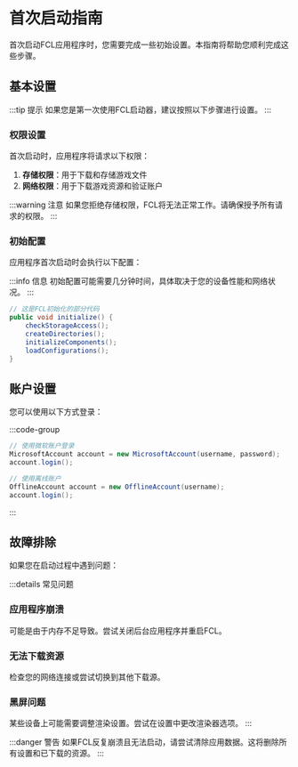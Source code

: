 # 首次启动指南

首次启动FCL应用程序时，您需要完成一些初始设置。本指南将帮助您顺利完成这些步骤。

## 基本设置

:::tip 提示
如果您是第一次使用FCL启动器，建议按照以下步骤进行设置。
:::

### 权限设置

首次启动时，应用程序将请求以下权限：

1. **存储权限**：用于下载和存储游戏文件
2. **网络权限**：用于下载游戏资源和验证账户

:::warning 注意
如果您拒绝存储权限，FCL将无法正常工作。请确保授予所有请求的权限。
:::

### 初始配置

应用程序首次启动时会执行以下配置：

:::info 信息
初始配置可能需要几分钟时间，具体取决于您的设备性能和网络状况。
:::

```java
// 这是FCL初始化的部分代码
public void initialize() {
    checkStorageAccess();
    createDirectories();
    initializeComponents();
    loadConfigurations();
}
```

## 账户设置

您可以使用以下方式登录：

:::code-group
```java 微软账户
// 使用微软账户登录
MicrosoftAccount account = new MicrosoftAccount(username, password);
account.login();
```

```java 离线账户
// 使用离线账户
OfflineAccount account = new OfflineAccount(username);
account.login();
```
:::

## 故障排除

如果您在启动过程中遇到问题：

:::details 常见问题
### 应用程序崩溃
可能是由于内存不足导致。尝试关闭后台应用程序并重启FCL。

### 无法下载资源
检查您的网络连接或尝试切换到其他下载源。

### 黑屏问题
某些设备上可能需要调整渲染设置。尝试在设置中更改渲染器选项。
:::

:::danger 警告
如果FCL反复崩溃且无法启动，请尝试清除应用数据。这将删除所有设置和已下载的资源。
:::
